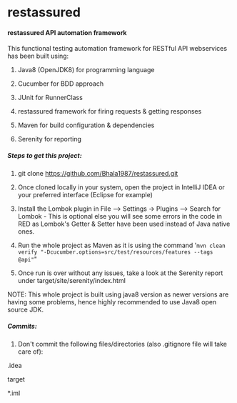 # restassured
#### restassured API automation framework

This functional testing automation framework for RESTful API webservices has been built using:

1. Java8 (OpenJDK8) for programming language

2. Cucumber for BDD approach

3. JUnit for RunnerClass

4. restassured framework for firing requests & getting responses

5. Maven for build configuration & dependencies

6. Serenity for reporting


##### Steps to get this project:

1. git clone https://github.com/Bhala1987/restassured.git

2. Once cloned locally in your system, open the project in IntelliJ IDEA or your preferred interface (Eclipse for example)

3. Install the Lombok plugin in File --> Settings -> Plugins --> Search for Lombok - This is optional else you will see some errors in the code in RED as Lombok's Getter & Setter have been used instead of Java native ones.

4. Run the whole project as Maven as it is using the command '```mvn clean verify "-Dcucumber.options=src/test/resources/features --tags @api"```"

5. Once run is over without any issues, take a look at the Serenity report under target/site/serenity/index.html


NOTE: This whole project is built using java8 version as newer versions are having some problems, hence highly recommended to use Java8 open source JDK.


##### Commits:
1. Don't commit the following files/directories (also .gitignore file will take care of):

.idea

target

*.iml